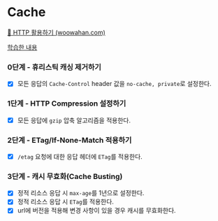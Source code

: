 # Cache

[📖 HTTP 활용하기 (woowahan.com)](https://techcourse.woowahan.com/s/cCM7rQR9/ls/cxmbDHT7)

[학습한 내용](https://forky-freeky-forky.notion.site/Http-Caching-8168e8d7bd504a1c9edca82a92722285)


### 0단계 - 휴리스틱 캐싱 제거하기
- [X] 모든 응답의 `Cache-Control` header 값을 `no-cache, private`로 설정한다.


### 1단계 - HTTP Compression 설정하기
- [X] 모든 응답에 `gzip` 압축 알고리즘을 적용한다.

### 2단계 - ETag/If-None-Match 적용하기
- [X] `/etag` 요청에 대한 응답 헤더에 `ETag`를 적용한다.

### 3단계 - 캐시 무효화(Cache Busting)
- [X] 정적 리소스 응답 시 `max-age`를 1년으로 설정한다.
- [X] 정적 리소스 응답 시 `ETag`를 적용한다.
- [X] url에 버전을 적용해 변경 사항이 있을 경우 캐시를 무효화한다.
